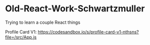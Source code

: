# Old-React-Work-Schwartzmuller

Trying to learn a couple React things

Profile Card V1: 
https://codesandbox.io/s/profile-card-v1-nthsns?file=/src/App.js
